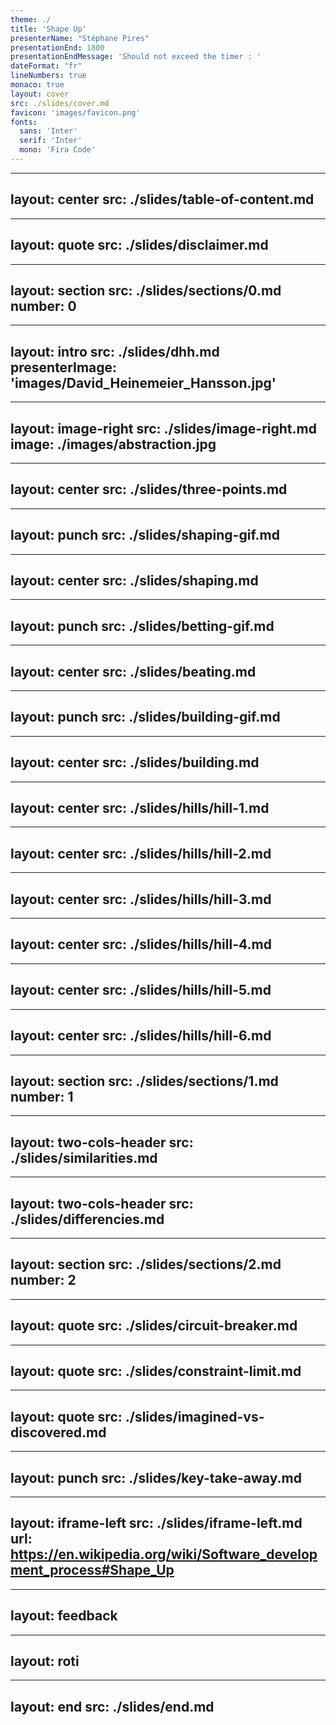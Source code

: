 ```yaml
---
theme: ./
title: 'Shape Up'
presenterName: "Stéphane Pires"
presentationEnd: 1800
presentationEndMessage: 'Should not exceed the timer : '
dateFormat: "fr"
lineNumbers: true
monaco: true
layout: cover
src: ./slides/cover.md
favicon: 'images/favicon.png'
fonts: 
  sans: 'Inter'
  serif: 'Inter'
  mono: 'Fira Code'
---
```


---
layout: center
src: ./slides/table-of-content.md
---

---
layout: quote
src: ./slides/disclaimer.md
---

---
layout: section
src: ./slides/sections/0.md
number: 0
---



---
layout: intro
src: ./slides/dhh.md
presenterImage: 'images/David_Heinemeier_Hansson.jpg'
---



---
layout: image-right
src: ./slides/image-right.md
image: ./images/abstraction.jpg
---

---
layout: center
src: ./slides/three-points.md
---

---
layout: punch
src: ./slides/shaping-gif.md
---

---
layout: center
src: ./slides/shaping.md
---

---
layout: punch
src: ./slides/betting-gif.md
---

---
layout: center
src: ./slides/beating.md
---

---
layout: punch
src: ./slides/building-gif.md
---

---
layout: center
src: ./slides/building.md
---

---
layout: center
src: ./slides/hills/hill-1.md
---

---
layout: center
src: ./slides/hills/hill-2.md
---

---
layout: center
src: ./slides/hills/hill-3.md
---

---
layout: center
src: ./slides/hills/hill-4.md
---

---
layout: center
src: ./slides/hills/hill-5.md
---

---
layout: center
src: ./slides/hills/hill-6.md
---

---
layout: section
src: ./slides/sections/1.md
number: 1
---

---
layout: two-cols-header
src: ./slides/similarities.md
---

---
layout: two-cols-header
src: ./slides/differencies.md
---

---
layout: section
src: ./slides/sections/2.md
number: 2
---

---
layout: quote
src: ./slides/circuit-breaker.md
---

---
layout: quote
src: ./slides/constraint-limit.md
---


---
layout: quote
src: ./slides/imagined-vs-discovered.md
---




---
layout: punch
src: ./slides/key-take-away.md
---

---
layout: iframe-left
src: ./slides/iframe-left.md
url: https://en.wikipedia.org/wiki/Software_development_process#Shape_Up
---

---
layout: feedback
---

---
layout: roti
---

---
layout: end
src: ./slides/end.md
---
